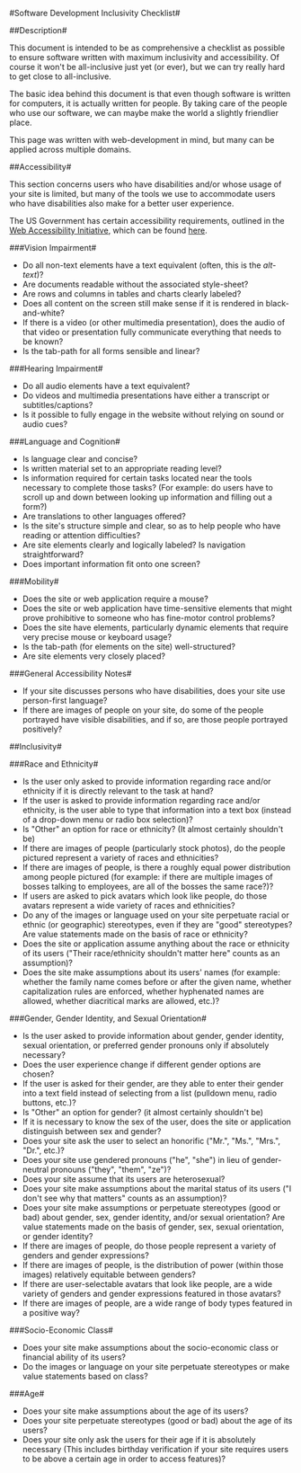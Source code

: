 #Software Development Inclusivity Checklist#

##Description#

This document is intended to be as comprehensive a checklist as possible to
ensure software written with maximum inclusivity and accessibility. Of course it
won't be all-inclusive just yet (or ever), but we can try really hard to get
close to all-inclusive.

The basic idea behind this document is that even though software is written for
computers, it is actually written for people. By taking care of the people who
use our software, we can maybe make the world a slightly friendlier place.

This page was written with web-development in mind, but many can be applied
across multiple domains.

##Accessibility#

This section concerns users who have disabilities and/or whose usage of your
site is limited, but many of the tools we use to accommodate users who have
disabilities also make for a better user experience.

The US Government has certain accessibility requirements, outlined in the [Web
Accessibility Initiative](http://www.w3.org/WAI/), which can be found
[here](http://www.w3.org/WAI/intro/wcag.php).

###Vision Impairment#

+ Do all non-text elements have a text equivalent (often, this is the
*alt-text*)?
+ Are documents readable without the associated style-sheet?
+ Are rows and columns in tables and charts clearly labeled?
+ Does all content on the screen still make sense if it is rendered in
black-and-white?
+ If there is a video (or other multimedia presentation), does the audio of that
video or presentation fully communicate everything that needs to be known?
+ Is the tab-path for all forms sensible and linear?

###Hearing Impairment#

+ Do all audio elements have a text equivalent?
+ Do videos and multimedia presentations have either a transcript or
subtitles/captions?
+ Is it possible to fully engage in the website without relying on sound or
audio cues?

###Language and Cognition#

+ Is language clear and concise?
+ Is written material set to an appropriate reading level?
+ Is information required for certain tasks located near the tools necessary to
complete those tasks? (For example: do users have to scroll up and down between
looking up information and filling out a form?)
+ Are translations to other languages offered?
+ Is the site's structure simple and clear, so as to help people who have
reading or attention difficulties?
+ Are site elements clearly and logically labeled? Is navigation
straightforward?
+ Does important information fit onto one screen?

###Mobility#

+ Does the site or web application require a mouse?
+ Does the site or web application have time-sensitive elements that might prove
prohibitive to someone who has fine-motor control problems?
+ Does the site have elements, particularly dynamic elements that require very 
precise mouse or keyboard usage?
+ Is the tab-path (for elements on the site) well-structured?
+ Are site elements very closely placed?

###General Accessibility Notes#

+ If your site discusses persons who have disabilities, does your site use
person-first language?
+ If there are images of people on your site, do some of the people portrayed
have visible disabilities, and if so, are those people portrayed positively?

##Inclusivity#

###Race and Ethnicity#

+ Is the user only asked to provide information regarding race and/or ethnicity
if it is directly relevant to the task at hand?
+ If the user is asked to provide information regarding race and/or ethnicity,
is the user able to type that information into a text box (instead of a
drop-down menu or radio box selection)?
+ Is "Other" an option for race or ethnicity? (It almost certainly shouldn't be)
+ If there are images of people (particularly stock photos), do the people
pictured represent a variety of races and ethnicities?
+ If there are images of people, is there a roughly equal power distribution
among people pictured (for example: if there are multiple images of bosses
talking to employees, are all of the bosses the same race?)?
+ If users are asked to pick avatars which look like people, do those avatars
represent a wide variety of races and ethnicities?
+ Do any of the images or language used on your site perpetuate racial
or ethnic (or geographic) stereotypes, even if they are "good" stereotypes? Are
value statements made on the basis of race or ethnicity?
+ Does the site or application assume anything about the race or ethnicity of
its users ("Their race/ethnicity shouldn't matter here" counts as an
assumption)?
+ Does the site make assumptions about its users' names (for example: whether the
family name comes before or after the given name, whether capitalization rules
are enforced, whether hyphenated names are allowed, whether diacritical marks
are allowed, etc.)?

###Gender, Gender Identity, and Sexual Orientation#

+ Is the user asked to provide information about gender, gender identity, sexual
orientation, or preferred gender pronouns only if absolutely necessary?
+ Does the user experience change if different gender options are chosen?
+ If the user is asked for their gender, are they able to enter their gender
into a text field instead of selecting from a list (pulldown menu, radio
buttons, etc.)?
+ Is "Other" an option for gender? (it almost certainly shouldn't be)
+ If it is necessary to know the sex of the user, does the site or application
distinguish between sex and gender?
+ Does your site ask the user to select an honorific ("Mr.", "Ms.", "Mrs.",
"Dr.", etc.)?
+ Does your site use gendered pronouns ("he", "she") in lieu of gender-neutral
pronouns ("they", "them", "ze")?
+ Does your site assume that its users are heterosexual?
+ Does your site make assumptions about the marital status of its users ("I
don't see why that matters" counts as an assumption)?
+ Does your site make assumptions or perpetuate stereotypes (good or bad) about
gender, sex, gender identity, and/or sexual orientation? Are value statements
made on the basis of gender, sex, sexual orientation, or gender identity?
+ If there are images of people, do those people represent a variety of genders
and gender expressions?
+ If there are images of people, is the distribution of power (within those
images) relatively equitable between genders?
+ If there are user-selectable avatars that look like people, are a wide variety
of genders and gender expressions featured in those avatars?
+ If there are images of people, are a wide range of body types featured in a
positive way?

###Socio-Economic Class#

+ Does your site make assumptions about the socio-economic class or financial
ability of its users?
+ Do the images or language on your site perpetuate stereotypes or make value
statements based on class?

###Age#

+ Does your site make assumptions about the age of its users?
+ Does your site perpetuate stereotypes (good or bad) about the age of its
users?
+ Does your site only ask the users for their age if it is absolutely necessary
(This includes birthday verification if your site requires users to be above a
certain age in order to access features)?

